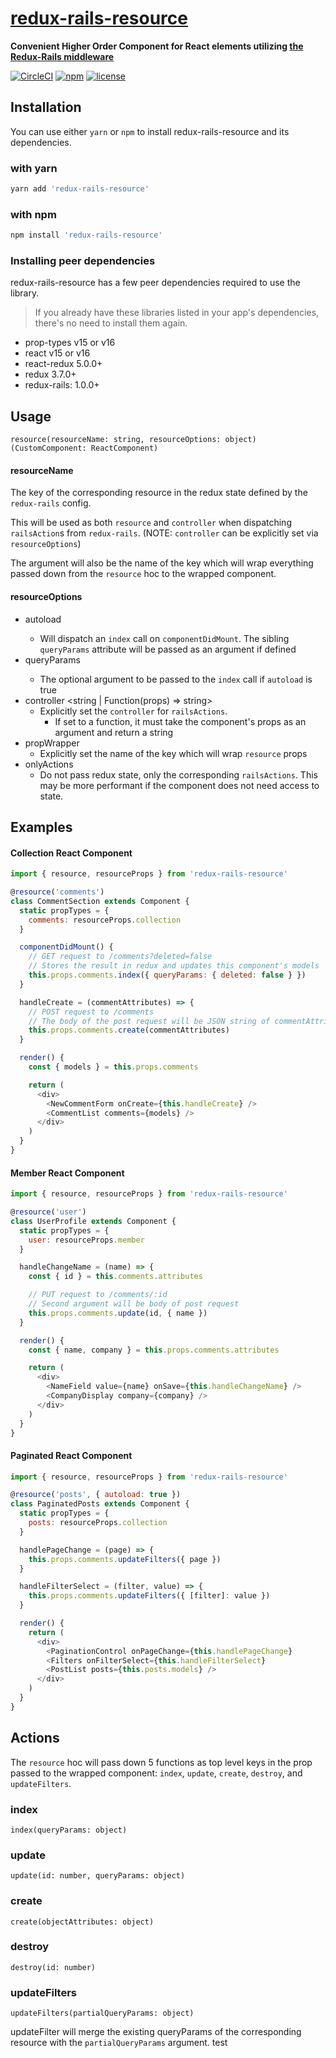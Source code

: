 [redux-rails-resource](https://instacart.github.io/redux-rails-resource/)
=========================

<strong>Convenient Higher Order Component for React elements utilizing [the Redux-Rails middleware](https://github.com/instacart/redux-rails/)</strong>

[![CircleCI](https://circleci.com/gh/instacart/Snacks.svg?style=shield)](https://circleci.com/gh/instacart/redux-rails-resource) [![npm](https://img.shields.io/npm/v/redux-rails-resource.svg?style=flat-square)](https://www.npmjs.com/package/redux-rails-resource)  [![license](https://img.shields.io/npm/l/redux-rails-resource.svg?style=flat-square)](https://github.com/instacart/redux-rails-resource/blob/master/LICENSE) 

## Installation
You can use either `yarn` or `npm` to install redux-rails-resource and its dependencies.

### with yarn
```sh
yarn add 'redux-rails-resource'
```

### with npm
```sh
npm install 'redux-rails-resource'
```
### Installing peer dependencies
redux-rails-resource has a few peer dependencies required to use the library.
> If you already have these libraries listed in your app's dependencies, there's no need to install them again.

- prop-types v15 or v16
- react v15 or v16
- react-redux 5.0.0+
- redux 3.7.0+
- redux-rails: 1.0.0+


## Usage
`resource(resourceName: string, resourceOptions: object)(CustomComponent: ReactComponent)`

#### resourceName
The key of the corresponding resource in the redux state defined by the `redux-rails` config.

This will be used as both `resource` and `controller` when dispatching `railsAction`s
from `redux-rails`. (NOTE: `controller` can be explicitly set via `resourceOptions`)

The argument will also be the name of the key which will wrap everything passed down from
the `resource` hoc to the wrapped component.

#### resourceOptions

- autoload <bool>
  - Will dispatch an `index` call on `componentDidMount`. The sibling `queryParams`     attribute will be passed as an argument if defined
- queryParams <hash>
  - The optional argument to be passed to the `index` call if `autoload` is true
- controller <string | Function(props) => string>
  - Explicitly set the `controller` for `railsActions`.
    - If set to a function, it must take the component's props as an argument and return a string
- propWrapper
  - Explicitly set the name of the key which will wrap `resource` props
- onlyActions
  - Do not pass redux state, only the corresponding `railsActions`. This may be more performant if the component does not need access to state.

## Examples

#### Collection React Component
```javascript
import { resource, resourceProps } from 'redux-rails-resource'

@resource('comments')
class CommentSection extends Component {
  static propTypes = {
    comments: resourceProps.collection
  }

  componentDidMount() {
    // GET request to /comments?deleted=false
    // Stores the result in redux and updates this component's models
    this.props.comments.index({ queryParams: { deleted: false } })
  }

  handleCreate = (commentAttributes) => {
    // POST request to /comments
    // The body of the post request will be JSON string of commentAttributes
    this.props.comments.create(commentAttributes)
  }

  render() {
    const { models } = this.props.comments

    return (
      <div>
        <NewCommentForm onCreate={this.handleCreate} />
        <CommentList comments={models} />
      </div>
    )
  }
}
```

#### Member React Component
```javascript
import { resource, resourceProps } from 'redux-rails-resource'

@resource('user')
class UserProfile extends Component {
  static propTypes = {
    user: resourceProps.member
  }

  handleChangeName = (name) => {
    const { id } = this.comments.attributes

    // PUT request to /comments/:id
    // Second argument will be body of post request
    this.props.comments.update(id, { name })
  }

  render() {
    const { name, company } = this.props.comments.attributes

    return (
      <div>
        <NameField value={name} onSave={this.handleChangeName} />
        <CompanyDisplay company={company} />
      </div>
    )
  }
}
```

#### Paginated React Component
```javascript
import { resource, resourceProps } from 'redux-rails-resource'

@resource('posts', { autoload: true })
class PaginatedPosts extends Component {
  static propTypes = {
    posts: resourceProps.collection
  }

  handlePageChange = (page) => {
    this.props.comments.updateFilters({ page })
  }

  handleFilterSelect = (filter, value) => {
    this.props.comments.updateFilters({ [filter]: value })
  }

  render() {
    return (
      <div>
        <PaginationControl onPageChange={this.handlePageChange}
        <Filters onFilterSelect={this.handleFilterSelect}
        <PostList posts={this.posts.models} />
      </div>
    )
  }
}
```

## Actions
The `resource` hoc will pass down 5 functions as top level keys in the prop passed to the wrapped component: `index`, `update`, `create`, `destroy`, and `updateFilters`.

### index
`index(queryParams: object)`

### update
`update(id: number, queryParams: object)`

### create
`create(objectAttributes: object)`

### destroy
`destroy(id: number)`

### updateFilters
`updateFilters(partialQueryParams: object)`

updateFilter will merge the existing queryParams of the corresponding resource with
the `partialQueryParams` argument.
test

